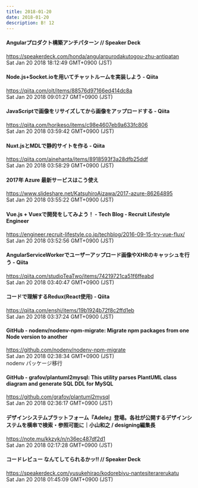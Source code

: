 ```yaml
---
title: 2018-01-20
date: 2018-01-20
description: B! 12
---
```


#### Angularプロダクト構築アンチパターン // Speaker Deck
https://speakerdeck.com/honda/angularpurodakutogou-zhu-antipatan<br>
Sat Jan 20 2018 18:12:49 GMT+0900 (JST)<br>


#### Node.js+Socket.ioを用いてチャットルームを実装しよう - Qiita
https://qiita.com/olt/items/88576d97166ed414dc8a<br>
Sat Jan 20 2018 09:01:27 GMT+0900 (JST)<br>


#### JavaScriptで画像をリサイズしてから画像をアップロードする - Qiita
https://qiita.com/horikeso/items/c98e4607eb9a633fc806<br>
Sat Jan 20 2018 03:59:42 GMT+0900 (JST)<br>


#### Nuxt.jsとMDLで静的サイトを作る - Qiita
https://qiita.com/ainehanta/items/8918593f3a28dfb25ddf<br>
Sat Jan 20 2018 03:58:29 GMT+0900 (JST)<br>


#### 2017年 Azure 最新サービスはこう使え
https://www.slideshare.net/KatsuhiroAizawa/2017-azure-86264895<br>
Sat Jan 20 2018 03:55:22 GMT+0900 (JST)<br>


#### Vue.js + Vuexで開発をしてみよう！ - Tech Blog - Recruit Lifestyle Engineer
https://engineer.recruit-lifestyle.co.jp/techblog/2016-09-15-try-vue-flux/<br>
Sat Jan 20 2018 03:52:56 GMT+0900 (JST)<br>


#### AngularServiceWorkerでユーザーアップロード画像やXHRのキャッシュを行う - Qiita
https://qiita.com/studioTeaTwo/items/74219721ca51f6ffeabd<br>
Sat Jan 20 2018 03:40:47 GMT+0900 (JST)<br>


#### コードで理解するRedux(React使用) - Qiita
https://qiita.com/enshi/items/19b1924b72f8c2ffd1eb<br>
Sat Jan 20 2018 03:37:24 GMT+0900 (JST)<br>


#### GitHub - nodenv/nodenv-npm-migrate: Migrate npm packages from one Node version to another
https://github.com/nodenv/nodenv-npm-migrate<br>
Sat Jan 20 2018 02:38:34 GMT+0900 (JST)<br>
nodenv パッケージ移行


#### GitHub - grafov/plantuml2mysql: This utility parses PlantUML class diagram and generate SQL DDL for MySQL
https://github.com/grafov/plantuml2mysql<br>
Sat Jan 20 2018 02:36:17 GMT+0900 (JST)<br>


#### デザインシステムプラットフォーム『Adele』登場。各社が公開するデザインシステムを横串で検索・参照可能に｜小山和之 / designing編集長
https://note.mu/kkzyk/n/n36ec487df2d1<br>
Sat Jan 20 2018 02:17:28 GMT+0900 (JST)<br>


#### コードレビュー なんてしてられるかッ!! // Speaker Deck
https://speakerdeck.com/yusukehirao/kodorebiyu-nantesiterarerukatu<br>
Sat Jan 20 2018 01:45:09 GMT+0900 (JST)<br>


